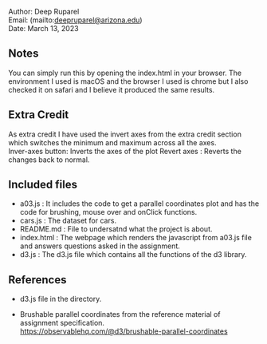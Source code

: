 Author: Deep Ruparel \
Email: (mailto:deepruparel@arizona.edu)  
Date:  March 13, 2023


## Notes
You can simply run this by opening the index.html in your browser. The environment I used is macOS and the browser I used is chrome but I also checked it on safari and I believe it produced the same results.

## Extra Credit
As extra credit I have used the invert axes from the extra credit section which switches the minimum and maximum across all the axes. \
Inver-axes button: Inverts the axes of the plot
Revert axes : Reverts the changes back to normal.
## Included files
* a03.js : It includes the code to get a parallel coordinates plot and has the code for brushing, mouse over and onClick functions.
* cars.js : The dataset for cars.
* README.md : File to undersatnd what the project is about.
* index.html : The webpage which renders the javascript from a03.js file and answers questions asked in the assignment. 
* d3.js : The d3.js file which contains all the functions of the d3 library. 


## References
* d3.js file in the directory.

* Brushable parallel coordinates from the reference material of assignment specification.\
    https://observablehq.com/@d3/brushable-parallel-coordinates

